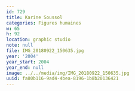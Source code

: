 ```yaml
---
id: 729
title: Karine Soussol
categories: Figures humaines
w: 65
h: 92
location: graphic studio
note: null
file: IMG_20180922_150635.jpg
year: '2004'
year_start: 2004
year_end: null
image: ../../media/img/IMG_20180922_150635.jpg
uuid: fa80b116-9ad4-4bea-8196-1b8b20136421
---
```



